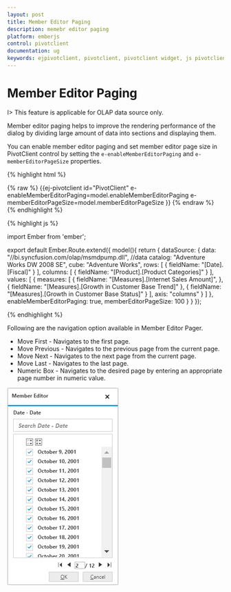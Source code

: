 ```yaml
---
layout: post
title: Member Editor Paging
description: memebr editor paging
platform: emberjs
control: pivotclient
documentation: ug
keywords: ejpivotclient, pivotclient, pivotclient widget, js pivotclient 
---
```


# Member Editor Paging

I> This feature is applicable for OLAP data source only.

Member editor paging helps to improve the rendering performance of the dialog by dividing large amount of data into sections and displaying them.

You can enable member editor paging and set member editor page size in PivotClient control by setting the `e-enableMemberEditorPaging` and `e-memberEditorPageSize` properties.

{% highlight html %}
	<div class="e-control">
	{% raw %}
	{{ej-pivotclient id="PivotClient" e-enableMemberEditorPaging=model.enableMemberEditorPaging e-memberEditorPageSize=model.memberEditorPageSize }}
	{% endraw %}
	</div>
{% endhighlight %}

{% highlight js %}

import Ember from 'ember';

export default Ember.Route.extend({
   model(){
    return {
            dataSource: {
                                data: "//bi.syncfusion.com/olap/msmdpump.dll", //data
                                catalog: "Adventure Works DW 2008 SE",
                                cube: "Adventure Works",
                                rows: [
                                    {
                                        fieldName: "[Date].[Fiscal]"
                                    }
                                ],
                                columns: [
                                    {
                                        fieldName: "[Product].[Product Categories]"
                                    }
                                ],
                                values: [
                                    {
                                        measures: [
                                            {
                                                fieldName: "[Measures].[Internet Sales Amount]",
                                            },
                                            {
                                                fieldName: "[Measures].[Growth in Customer Base Trend]"
                                            }, 
                                            {
                                                fieldName: "[Measures].[Growth in Customer Base Status]"
                                            }
                                        ],
                                        axis: "columns"
                                    }
                                ]
                            },
                            enableMemberEditorPaging: true,
                            memberEditorPageSize: 100
        }
    }
});

{% endhighlight %}

Following are the navigation option available in Member Editor Pager.
* Move First - Navigates to the first page.
* Move Previous - Navigates to the previous page from the current page.
* Move Next - Navigates to the next page from the current page.
* Move Last - Navigates to the last page.
* Numeric Box - Navigates to the desired page by entering an appropriate page number in numeric value.


![](Member_Editor_images/member_editor.png)